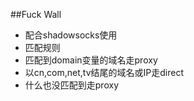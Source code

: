 ##Fuck Wall

- 配合shadowsocks使用
- 匹配规则
 - 匹配到domain变量的域名走proxy
 - 以cn,com,net,tv结尾的域名或IP走direct
 - 什么也没匹配到走proxy
